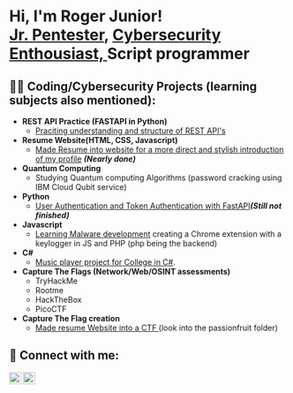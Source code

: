 <h1>Hi, I'm Roger Junior! <br/><a href="https://github.com/Rjibaraoko">Jr. Pentester</a>, <a href=https://www.linkedin.com/in/roger-junior-ibara-oko-23569b25a/>Cybersecurity Enthousiast, </a><a>Script programmer</a>

<h2>👨‍💻 Coding/Cybersecurity Projects (learning subjects also mentioned):</h2>

- <b>REST API Practice (FASTAPI in Python)</b>
  - [Praciting understanding and structure of REST API's](https://github.com/Rjibaraoko/REST-API-with-FastAPI)
- <b>Resume Website(HTML, CSS, Javascript)</b>
  - [Made Resume into website for a more direct and stylish introduction of my profile](https://github.com/Rjibaraoko/Website-resume-project) <b><i>(Nearly done)</b></i>
- <b>Quantum Computing</b>
  - Studying Quantum computing Algorithms (password cracking using IBM Cloud Qubit service)
- <b>Python</b>
  - [User Authentication and Token Authentication with FastAPI](https://github.com/Rjibaraoko/User-Authentication-Token-Authentication)<b><i>(Still not finished)</b></i>
- <b>Javascript</b>
  - [Learning Malware development](https://github.com/Rjibaraoko/Chrome-Extension-Keylogger-JS-PHP-) creating a Chrome extension with a keylogger in JS and PHP (php being the backend)
- <b>C#</b>
  - [Music player project for College in C#](https://github.com/Rjibaraoko/IIP-IbaraOkoRogerJunior-2021/tree/main/SlnProjectMusicPlayer).
- <b>Capture The Flags (Network/Web/OSINT assessments)</b>
  - TryHackMe
  - Rootme
  - HackTheBox
  - PicoCTF
- <b>Capture The Flag creation</b>
  - [Made resume Website into a CTF ](https://github.com/Rjibaraoko/Website-resume-project)(look into the passionfruit folder)

<h2> 🤳 Connect with me:</h2>

[<img align="left" alt="JoshMadakor | Twitter" width="22px" src="https://cdn.jsdelivr.net/npm/simple-icons@v3/icons/twitter.svg" />][twitter]
[<img align="left" alt="JoshMadakor | LinkedIn" width="22px" src="https://cdn.jsdelivr.net/npm/simple-icons@v3/icons/linkedin.svg" />][linkedin]

[twitter]: https://twitter.com/Teno_KaMa
[linkedin]: https://www.linkedin.com/in/roger-junior-ibara-oko-23569b25a/

<!--
**joshmadakor1/joshmadakor1** is a ✨ _special_ ✨ repository because its `README.md` (this file) appears on your GitHub profile.

Here are some ideas to get you started:

- 🔭 I’m currently working on ...
- 🌱 I’m currently learning ...
- 👯 I’m looking to collaborate on ...
- 🤔 I’m looking for help with ...
- 💬 Ask me about ...
- 📫 How to reach me: ...
- 😄 Pronouns: ...
- ⚡ Fun fact: ...
-->
